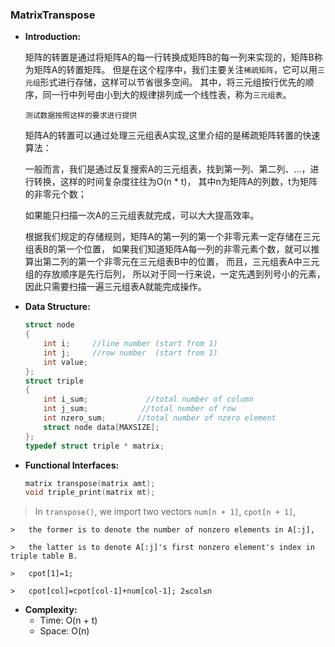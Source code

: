 ### MatrixTranspose ###
* **Introduction:**
	
	矩阵的转置是通过将矩阵A的每一行转换成矩阵B的每一列来实现的，矩阵B称为矩阵A的转置矩阵。
	但是在这个程序中，我们主要关注`稀疏矩阵`，它可以用`三元组`形式进行存储，这样可以节省很多空间。
	其中，将三元组按行优先的顺序，同一行中列号由小到大的规律排列成一个线性表，称为`三元组表`。

	`测试数据按照这样的要求进行提供`
	
	矩阵A的转置可以通过处理三元组表A实现,这里介绍的是稀疏矩阵转置的快速算法：

	一般而言，我们是通过反复搜索A的三元组表，找到第一列、第二列、...，进行转换，这样的时间复杂度往往为O(n * t)，
	其中n为矩阵A的列数，t为矩阵的非零元个数；
	
	如果能只扫描一次A的三元组表就完成，可以大大提高效率。
	
	根据我们规定的存储规则，矩阵A的第一列的第一个非零元素一定存储在三元组表B的第一个位置，
	如果我们知道矩阵A每一列的非零元素个数，就可以推算出第二列的第一个非零元在三元组表B中的位置，
	而且，三元组表A中三元组的存放顺序是先行后列，
	所以对于同一行来说，一定先遇到列号小的元素，因此只需要扫描一遍三元组表A就能完成操作。


* **Data Structure:**
	```c
	struct node
	{
		int i;     //line number (start from 1)
		int j;	   //row number  (start from 1)
		int value;
	};
	struct triple
	{
		int i_sum;    	       //total number of column
		int j_sum;            //total number of row
		int nzero_sum;       //total number of nzero element
		struct node data[MAXSIZE];
	};
	typedef struct triple * matrix;
	```
	
* **Functional Interfaces:** 
	```c
	matrix transpose(matrix amt);
	void triple_print(matrix mt);
	```
>	In `transpose()`, we import two vectors `num[n + 1]`, `cpot[n + 1]`,
	
	>	the former is to denote the number of nonzero elements in A[:j],

	>	the latter is to denote A[:j]'s first nonzero element's index in triple table B.
	
	>	cpot[1]=1;

	>	cpot[col]=cpot[col-1]+num[col-1]; 2≤col≤n

* **Complexity:**
	* Time:	O(n + t)
	* Space: O(n)
		
